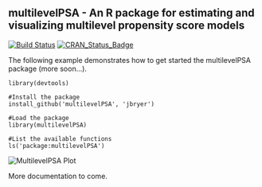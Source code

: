 ## multilevelPSA - An R package for estimating and visualizing multilevel propensity score models

[![Build Status](https://api.travis-ci.org/jbryer/multilevelPSA.svg)](https://travis-ci.org/jbryer/multilevelPSA?branch=master)
[![CRAN_Status_Badge](http://www.r-pkg.org/badges/version/multilevelPSA)](http://cran.r-project.org/package=multilevelPSA)


The following example demonstrates how to get started the multilevelPSA package (more soon...).

	library(devtools)

	#Install the package
	install_github('multilevelPSA', 'jbryer')

	#Load the package
	library(multilevelPSA)

	#List the available functions
	ls('package:multilevelPSA')


![MultilevelPSA Plot](http://jason.bryer.org/multilevelPSA/pisaMath.png)

More documentation to come.
